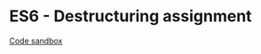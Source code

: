 # ES6 - Destructuring assignment 


[Code sandbox](https://codesandbox.io/s/destructuring-assignment-z5jfi1?file=/src/App.jsx)